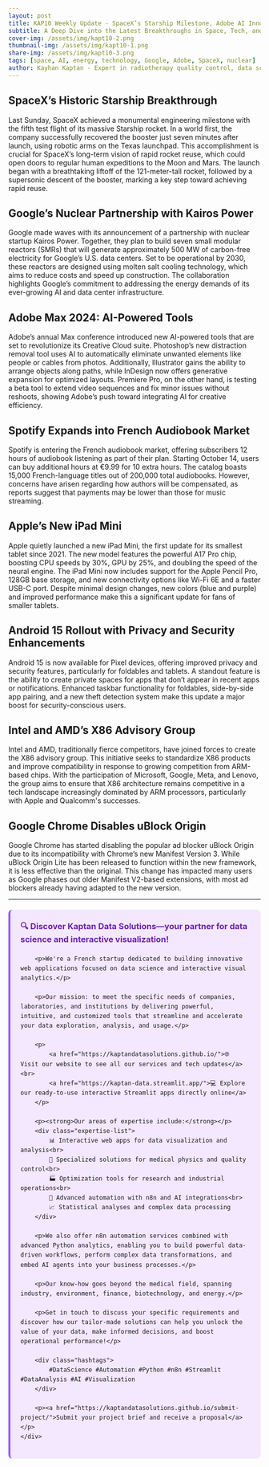 ```yaml
---
layout: post
title: KAP10 Weekly Update - SpaceX’s Starship Milestone, Adobe AI Innovations, and Google’s Nuclear Power Plans
subtitle: A Deep Dive into the Latest Breakthroughs in Space, Tech, and Energy
cover-img: /assets/img/kapt10-2.png
thumbnail-img: /assets/img/kapt10-1.png
share-img: /assets/img/kapt10-3.png
tags: [space, AI, energy, technology, Google, Adobe, SpaceX, nuclear]
author: Kayhan Kaptan - Expert in radiotherapy quality control, data science and automation
---
```


## SpaceX’s Historic Starship Breakthrough

Last Sunday, SpaceX achieved a monumental engineering milestone with the fifth test flight of its massive Starship rocket. In a world first, the company successfully recovered the booster just seven minutes after launch, using robotic arms on the Texas launchpad. This accomplishment is crucial for SpaceX’s long-term vision of rapid rocket reuse, which could open doors to regular human expeditions to the Moon and Mars. The launch began with a breathtaking liftoff of the 121-meter-tall rocket, followed by a supersonic descent of the booster, marking a key step toward achieving rapid reuse.

## Google’s Nuclear Partnership with Kairos Power

Google made waves with its announcement of a partnership with nuclear startup Kairos Power. Together, they plan to build seven small modular reactors (SMRs) that will generate approximately 500 MW of carbon-free electricity for Google’s U.S. data centers. Set to be operational by 2030, these reactors are designed using molten salt cooling technology, which aims to reduce costs and speed up construction. The collaboration highlights Google’s commitment to addressing the energy demands of its ever-growing AI and data center infrastructure.

## Adobe Max 2024: AI-Powered Tools

Adobe’s annual Max conference introduced new AI-powered tools that are set to revolutionize its Creative Cloud suite. Photoshop’s new distraction removal tool uses AI to automatically eliminate unwanted elements like people or cables from photos. Additionally, Illustrator gains the ability to arrange objects along paths, while InDesign now offers generative expansion for optimized layouts. Premiere Pro, on the other hand, is testing a beta tool to extend video sequences and fix minor issues without reshoots, showing Adobe’s push toward integrating AI for creative efficiency.

## Spotify Expands into French Audiobook Market

Spotify is entering the French audiobook market, offering subscribers 12 hours of audiobook listening as part of their plan. Starting October 14, users can buy additional hours at €9.99 for 10 extra hours. The catalog boasts 15,000 French-language titles out of 200,000 total audiobooks. However, concerns have arisen regarding how authors will be compensated, as reports suggest that payments may be lower than those for music streaming.

## Apple’s New iPad Mini

Apple quietly launched a new iPad Mini, the first update for its smallest tablet since 2021. The new model features the powerful A17 Pro chip, boosting CPU speeds by 30%, GPU by 25%, and doubling the speed of the neural engine. The iPad Mini now includes support for the Apple Pencil Pro, 128GB base storage, and new connectivity options like Wi-Fi 6E and a faster USB-C port. Despite minimal design changes, new colors (blue and purple) and improved performance make this a significant update for fans of smaller tablets.

## Android 15 Rollout with Privacy and Security Enhancements

Android 15 is now available for Pixel devices, offering improved privacy and security features, particularly for foldables and tablets. A standout feature is the ability to create private spaces for apps that don’t appear in recent apps or notifications. Enhanced taskbar functionality for foldables, side-by-side app pairing, and a new theft detection system make this update a major boost for security-conscious users.

## Intel and AMD’s X86 Advisory Group

Intel and AMD, traditionally fierce competitors, have joined forces to create the X86 advisory group. This initiative seeks to standardize X86 products and improve compatibility in response to growing competition from ARM-based chips. With the participation of Microsoft, Google, Meta, and Lenovo, the group aims to ensure that X86 architecture remains competitive in a tech landscape increasingly dominated by ARM processors, particularly with Apple and Qualcomm's successes.

## Google Chrome Disables uBlock Origin

Google Chrome has started disabling the popular ad blocker uBlock Origin due to its incompatibility with Chrome’s new Manifest Version 3. While uBlock Origin Lite has been released to function within the new framework, it is less effective than the original. This change has impacted many users as Google phases out older Manifest V2-based extensions, with most ad blockers already having adapted to the new version.

---


<html lang="fr">
<head>
    <meta charset="UTF-8">
    <meta name="viewport" content="width=device-width, initial-scale=1.0">
    <title>Kaptan Data Solutions</title>
    <style>
        .citation {
            background-color: #f3e8ff;
            border-left: 4px solid #8b5cf6;
            padding: 20px;
            margin: 20px 0;
            border-radius: 8px;
            font-family: -apple-system, BlinkMacSystemFont, 'Segoe UI', Roboto, sans-serif;
            line-height: 1.6;
        }
        .citation h3 {
            color: #6b21a8;
            margin-top: 0;
        }
        .citation a {
            color: #7c3aed;
            text-decoration: none;
        }
        .citation a:hover {
            text-decoration: underline;
        }
        .expertise-list {
            margin: 15px 0;
        }
        .hashtags {
            font-weight: bold;
            color: #7c3aed;
            margin-top: 15px;
        }
    </style>
</head>
<body>
    <div class="citation">
        <h3>🔍 Discover Kaptan Data Solutions—your partner for data science and interactive visualization!</h3>
        
        <p>We're a French startup dedicated to building innovative web applications focused on data science and interactive visual analytics.</p>
        
        <p>Our mission: to meet the specific needs of companies, laboratories, and institutions by delivering powerful, intuitive, and customized tools that streamline and accelerate your data exploration, analysis, and usage.</p>
        
        <p>
            <a href="https://kaptandatasolutions.github.io/">🌐 Visit our website to see all our services and tech updates</a><br>
            <a href="https://kaptan-data.streamlit.app/">💻 Explore our ready-to-use interactive Streamlit apps directly online</a>
        </p>
        
        <p><strong>Our areas of expertise include:</strong></p>
        <div class="expertise-list">
            📊 Interactive web apps for data visualization and analysis<br>
            🔬 Specialized solutions for medical physics and quality control<br>
            🏭 Optimization tools for research and industrial operations<br>
            🤖 Advanced automation with n8n and AI integrations<br>
            📈 Statistical analyses and complex data processing
        </div>
        
        <p>We also offer n8n automation services combined with advanced Python analytics, enabling you to build powerful data-driven workflows, perform complex data transformations, and embed AI agents into your business processes.</p>
        
        <p>Our know-how goes beyond the medical field, spanning industry, environment, finance, biotechnology, and energy.</p>
        
        <p>Get in touch to discuss your specific requirements and discover how our tailor-made solutions can help you unlock the value of your data, make informed decisions, and boost operational performance!</p>
        
        <div class="hashtags">
            #DataScience #Automation #Python #n8n #Streamlit #DataAnalysis #AI #Visualization
        </div>
        
        <p><a href="https://kaptandatasolutions.github.io/submit-project/">Submit your project brief and receive a proposal</a></p>
    </div>
</body>
</html>